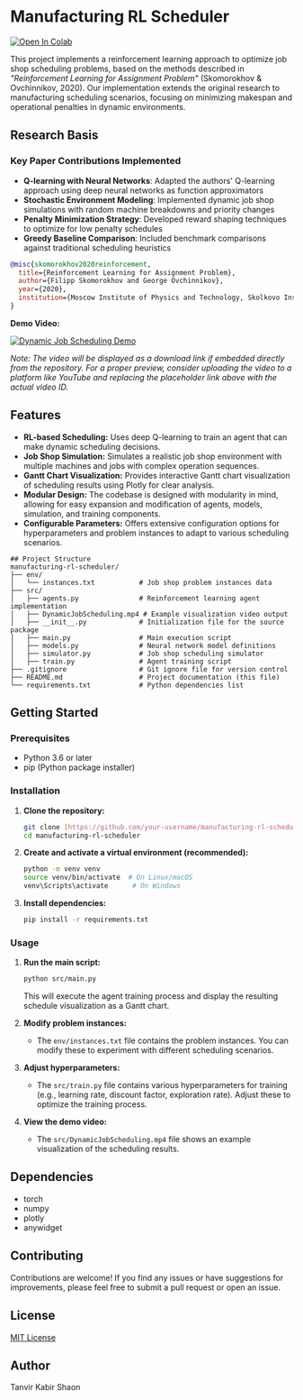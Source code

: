 # Manufacturing RL Scheduler

[![Open In Colab](https://colab.research.google.com/assets/colab-badge.svg)](https://colab.research.google.com/github/yourusername/manufacturing-rl-scheduler/blob/main/src/main.py)

This project implements a reinforcement learning approach to optimize job shop scheduling problems, based on the methods described in *"Reinforcement Learning for Assignment Problem"* (Skomorokhov & Ovchinnikov, 2020). Our implementation extends the original research to manufacturing scheduling scenarios, focusing on minimizing makespan and operational penalties in dynamic environments.

## Research Basis

### Key Paper Contributions Implemented
- **Q-learning with Neural Networks**: Adapted the authors' Q-learning approach using deep neural networks as function approximators
- **Stochastic Environment Modeling**: Implemented dynamic job shop simulations with random machine breakdowns and priority changes
- **Penalty Minimization Strategy**: Developed reward shaping techniques to optimize for low penalty schedules
- **Greedy Baseline Comparison**: Included benchmark comparisons against traditional scheduling heuristics

```bibtex
@misc{skomorokhov2020reinforcement,
  title={Reinforcement Learning for Assignment Problem},
  author={Filipp Skomorokhov and George Ovchinnikov},
  year={2020},
  institution={Moscow Institute of Physics and Technology, Skolkovo Institute of Science and Technology}
}
```

**Demo Video:**

[![Dynamic Job Scheduling Demo](https://img.youtube.com/vi/placeholder/0.jpg)](src/DynamicJobScheduling.mp4)

*Note: The video will be displayed as a download link if embedded directly from the repository. For a proper preview, consider uploading the video to a platform like YouTube and replacing the placeholder link above with the actual video ID.*

## Features

* **RL-based Scheduling:** Uses deep Q-learning to train an agent that can make dynamic scheduling decisions.
* **Job Shop Simulation:** Simulates a realistic job shop environment with multiple machines and jobs with complex operation sequences.
* **Gantt Chart Visualization:** Provides interactive Gantt chart visualization of scheduling results using Plotly for clear analysis.
* **Modular Design:** The codebase is designed with modularity in mind, allowing for easy expansion and modification of agents, models, simulation, and training components.
* **Configurable Parameters:** Offers extensive configuration options for hyperparameters and problem instances to adapt to various scheduling scenarios.
```
## Project Structure
manufacturing-rl-scheduler/
├── env/
│   └── instances.txt           # Job shop problem instances data
├── src/
│   ├── agents.py               # Reinforcement learning agent implementation
│   ├── DynamicJobScheduling.mp4 # Example visualization video output
│   ├── __init__.py             # Initialization file for the source package
│   ├── main.py                 # Main execution script
│   ├── models.py               # Neural network model definitions
│   ├── simulator.py            # Job shop scheduling simulator
│   ├── train.py                # Agent training script
├── .gitignore                  # Git ignore file for version control
├── README.md                   # Project documentation (this file)
└── requirements.txt            # Python dependencies list

```

## Getting Started

### Prerequisites

* Python 3.6 or later
* pip (Python package installer)

### Installation

1.  **Clone the repository:**

    ```bash
    git clone [https://github.com/your-username/manufacturing-rl-scheduler.git](https://github.com/your-username/manufacturing-rl-scheduler.git)
    cd manufacturing-rl-scheduler
    ```

2.  **Create and activate a virtual environment (recommended):**

    ```bash
    python -m venv venv
    source venv/bin/activate  # On Linux/macOS
    venv\Scripts\activate      # On Windows
    ```

3.  **Install dependencies:**

    ```bash
    pip install -r requirements.txt
    ```

### Usage

1.  **Run the main script:**

    ```bash
    python src/main.py
    ```

    This will execute the agent training process and display the resulting schedule visualization as a Gantt chart.

2.  **Modify problem instances:**

    * The `env/instances.txt` file contains the problem instances. You can modify these to experiment with different scheduling scenarios.

3.  **Adjust hyperparameters:**

    * The `src/train.py` file contains various hyperparameters for training (e.g., learning rate, discount factor, exploration rate). Adjust these to optimize the training process.

4.  **View the demo video:**

    * The `src/DynamicJobScheduling.mp4` file shows an example visualization of the scheduling results.

## Dependencies

* torch
* numpy
* plotly
* anywidget

## Contributing

Contributions are welcome! If you find any issues or have suggestions for improvements, please feel free to submit a pull request or open an issue.

## License

[MIT License](LICENSE) 

## Author

Tanvir Kabir Shaon


